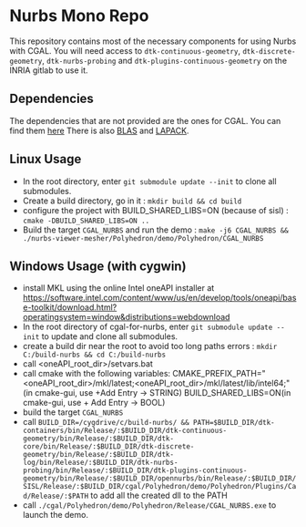# Nurbs Mono Repo
This repository contains most of the necessary components for using Nurbs with CGAL. You will need access to 
`dtk-continuous-geometry`, `dtk-discrete-geometry`, `dtk-nurbs-probing` and `dtk-plugins-continuous-geometry` on the INRIA gitlab to use it.
## Dependencies
The dependencies that are not provided are the ones for CGAL. You can find them [here](https://doc.cgal.org/latest/Manual/thirdparty.html)
There is also [BLAS](http://www.netlib.org/blas) and [LAPACK](http://www.netlib.org/lapack/).
 
## Linux Usage

 - In the root directory, enter `git submodule update --init` to clone all submodules.
 - Create a build directory, go in it : `mkdir build && cd build`
 - configure the project with BUILD_SHARED_LIBS=ON (because of sisl) : `cmake -DBUILD_SHARED_LIBS=ON ..`
 - Build the target `CGAL_NURBS` and run the demo : `make -j6 CGAL_NURBS && ./nurbs-viewer-mesher/Polyhedron/demo/Polyhedron/CGAL_NURBS`

## Windows Usage (with cygwin)
 - install MKL using the online Intel oneAPI installer at https://software.intel.com/content/www/us/en/develop/tools/oneapi/base-toolkit/download.html?operatingsystem=window&distributions=webdownload
 - In the root directory of cgal-for-nurbs, enter `git submodule update --init` to update and clone all submodules.
 - create a build dir near the root to avoid too long paths errors : `mkdir C:/build-nurbs && cd C:/build-nurbs`
 - call <oneAPI_root_dir>/setvars.bat
 - call cmake with the following variables:
    CMAKE_PREFIX_PATH="<oneAPI_root_dir>/mkl/latest;<oneAPI_root_dir>/mkl/latest/lib/intel64;"(in cmake-gui, use +Add Entry -> STRING)
    BUILD_SHARED_LIBS=ON(in cmake-gui, use + Add Entry -> BOOL)
 - build the target `CGAL_NURBS`
 - call `BUILD_DIR=/cygdrive/c/build-nurbs/ && PATH=$BUILD_DIR/dtk-containers/bin/Release/:$BUILD_DIR/dtk-continuous-geometry/bin/Release/:$BUILD_DIR/dtk-core/bin/Release/:$BUILD_DIR/dtk-discrete-geometry/bin/Release/:$BUILD_DIR/dtk-log/bin/Release/:$BUILD_DIR/dtk-nurbs-probing/bin/Release/:$BUILD_DIR/dtk-plugins-continuous-geometry/bin/Release/:$BUILD_DIR/opennurbs/bin/Release/:$BUILD_DIR/SISL/Release/:$BUILD_DIR/cgal/Polyhedron/demo/Polyhedron/Plugins/Cad/Release/:$PATH`  to add all the created dll to the PATH
 - call `./cgal/Polyhedron/demo/Polyhedron/Release/CGAL_NURBS.exe` to launch the demo.
